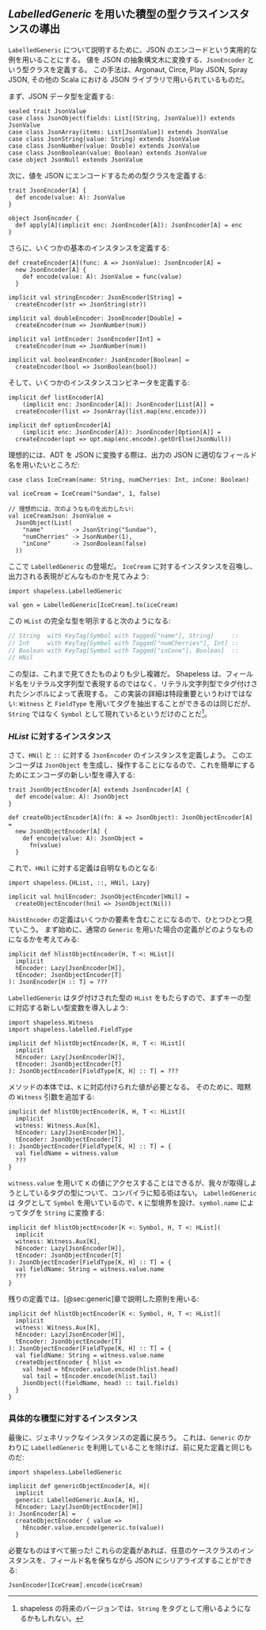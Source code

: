 ## *LabelledGeneric* を用いた積型の型クラスインスタンスの導出

`LabelledGeneric` について説明するために、JSON のエンコードという実用的な例を用いることにする。
値を JSON の抽象構文木に変換する、`JsonEncoder` という型クラスを定義する。
この手法は、Argonaut, Circe, Play JSON, Spray JSON, その他の Scala における JSON ライブラリで用いられているものだ。

まず、JSON データ型を定義する:

```tut:book:silent
sealed trait JsonValue
case class JsonObject(fields: List[(String, JsonValue)]) extends JsonValue
case class JsonArray(items: List[JsonValue]) extends JsonValue
case class JsonString(value: String) extends JsonValue
case class JsonNumber(value: Double) extends JsonValue
case class JsonBoolean(value: Boolean) extends JsonValue
case object JsonNull extends JsonValue
```

次に、値を JSON にエンコードするための型クラスを定義する:

```tut:book:silent
trait JsonEncoder[A] {
  def encode(value: A): JsonValue
}

object JsonEncoder {
  def apply[A](implicit enc: JsonEncoder[A]): JsonEncoder[A] = enc
}
```

さらに、いくつかの基本のインスタンスを定義する:

```tut:book:silent
def createEncoder[A](func: A => JsonValue): JsonEncoder[A] =
  new JsonEncoder[A] {
    def encode(value: A): JsonValue = func(value)
  }

implicit val stringEncoder: JsonEncoder[String] =
  createEncoder(str => JsonString(str))

implicit val doubleEncoder: JsonEncoder[Double] =
  createEncoder(num => JsonNumber(num))

implicit val intEncoder: JsonEncoder[Int] =
  createEncoder(num => JsonNumber(num))

implicit val booleanEncoder: JsonEncoder[Boolean] =
  createEncoder(bool => JsonBoolean(bool))
```

そして、いくつかのインスタンスコンビネータを定義する:

```tut:book:silent
implicit def listEncoder[A]
    (implicit enc: JsonEncoder[A]): JsonEncoder[List[A]] =
  createEncoder(list => JsonArray(list.map(enc.encode)))

implicit def optionEncoder[A]
    (implicit enc: JsonEncoder[A]): JsonEncoder[Option[A]] =
  createEncoder(opt => opt.map(enc.encode).getOrElse(JsonNull))
```

理想的には、ADT を JSON に変換する際は、出力の JSON に適切なフィールド名を用いたいところだ:

```tut:book:silent
case class IceCream(name: String, numCherries: Int, inCone: Boolean)

val iceCream = IceCream("Sundae", 1, false)

// 理想的には、次のようなものを出力したい:
val iceCreamJson: JsonValue =
  JsonObject(List(
    "name"        -> JsonString("Sundae"),
    "numCherries" -> JsonNumber(1),
    "inCone"      -> JsonBoolean(false)
  ))
```

ここで `LabelledGeneric` の登場だ。
`IceCream` に対するインスタンスを召喚し、出力される表現がどんなものかを見てみよう:

```tut:book:silent
import shapeless.LabelledGeneric
```

```tut:book
val gen = LabelledGeneric[IceCream].to(iceCream)
```

この `HList` の完全な型を明示すると次のようになる:

```scala
// String  with KeyTag[Symbol with Tagged["name"], String]     ::
// Int     with KeyTag[Symbol with Tagged["numCherries"], Int] ::
// Boolean with KeyTag[Symbol with Tagged["inCone"], Boolean]  ::
// HNil
```

この型は、これまで見てきたものよりも少し複雑だ。
Shapeless は、フィールド名をリテラル文字列型で表現するのではなく、リテラル文字列型でタグ付けされたシンボルによって表現する。
この実装の詳細は特段重要というわけではない:
`Witness` と `FieldType` を用いてタグを抽出することができるのは同じだが、`String` ではなく `Symbol` として現れているというだけのことだ[^future-tags]。

[^future-tags]: shapeless の将来のバージョンでは、`String` をタグとして用いるようになるかもしれない。

### *HList* に対するインスタンス

さて、`HNil` と `::` に対する  `JsonEncoder` のインスタンスを定義しよう。
このエンコーダは `JsonObject` を生成し、操作することになるので、これを簡単にするためにエンコーダの新しい型を導入する:

```tut:book:silent
trait JsonObjectEncoder[A] extends JsonEncoder[A] {
  def encode(value: A): JsonObject
}

def createObjectEncoder[A](fn: A => JsonObject): JsonObjectEncoder[A] =
  new JsonObjectEncoder[A] {
    def encode(value: A): JsonObject =
      fn(value)
  }
```

これで、`HNil` に対する定義は自明なものとなる:

```tut:book:silent
import shapeless.{HList, ::, HNil, Lazy}

implicit val hnilEncoder: JsonObjectEncoder[HNil] =
  createObjectEncoder(hnil => JsonObject(Nil))
```

`hkistEncoder` の定義はいくつかの要素を含むことになるので、ひとつひとつ見ていこう。
まず始めに、通常の `Generic` を用いた場合の定義がどのようなものになるかを考えてみる:

```tut:book:silent
implicit def hlistObjectEncoder[H, T <: HList](
  implicit
  hEncoder: Lazy[JsonEncoder[H]],
  tEncoder: JsonObjectEncoder[T]
): JsonEncoder[H :: T] = ???
```

`LabelledGeneric` はタグ付けされた型の `HList` をもたらすので、まずキーの型に対応する新しい型変数を導入しよう:

```tut:book:silent
import shapeless.Witness
import shapeless.labelled.FieldType

implicit def hlistObjectEncoder[K, H, T <: HList](
  implicit
  hEncoder: Lazy[JsonEncoder[H]],
  tEncoder: JsonObjectEncoder[T]
): JsonObjectEncoder[FieldType[K, H] :: T] = ???
```

メソッドの本体では、`K` に対応付けられた値が必要となる。
そのために、暗黙の `Witness` 引数を追加する:

```tut:book:silent
implicit def hlistObjectEncoder[K, H, T <: HList](
  implicit
  witness: Witness.Aux[K],
  hEncoder: Lazy[JsonEncoder[H]],
  tEncoder: JsonObjectEncoder[T]
): JsonObjectEncoder[FieldType[K, H] :: T] = {
  val fieldName = witness.value
  ???
}
```

`witness.value` を用いて `K` の値にアクセスすることはできるが、我々が取得しようとしているタグの型について、コンパイラに知る術はない。
`LabelledGeneric` は タグとして `Symbol` を用いているので、`K` に型境界を設け、`symbol.name` によってタグを `String` に変換する:

```tut:book:silent
implicit def hlistObjectEncoder[K <: Symbol, H, T <: HList](
  implicit
  witness: Witness.Aux[K],
  hEncoder: Lazy[JsonEncoder[H]],
  tEncoder: JsonObjectEncoder[T]
): JsonObjectEncoder[FieldType[K, H] :: T] = {
  val fieldName: String = witness.value.name
  ???
}
```

残りの定義では、[@sec:generic]章で説明した原則を用いる:

```tut:book:silent
implicit def hlistObjectEncoder[K <: Symbol, H, T <: HList](
  implicit
  witness: Witness.Aux[K],
  hEncoder: Lazy[JsonEncoder[H]],
  tEncoder: JsonObjectEncoder[T]
): JsonObjectEncoder[FieldType[K, H] :: T] = {
  val fieldName: String = witness.value.name
  createObjectEncoder { hlist =>
    val head = hEncoder.value.encode(hlist.head)
    val tail = tEncoder.encode(hlist.tail)
    JsonObject((fieldName, head) :: tail.fields)
  }
}
```

### 具体的な積型に対するインスタンス

最後に、ジェネリックなインスタンスの定義に戻ろう。
これは、`Generic` のかわりに `LabelledGeneric` を利用していることを除けば、前に見た定義と同じものだ:

```tut:book:silent
import shapeless.LabelledGeneric

implicit def genericObjectEncoder[A, H](
  implicit
  generic: LabelledGeneric.Aux[A, H],
  hEncoder: Lazy[JsonObjectEncoder[H]]
): JsonEncoder[A] =
  createObjectEncoder { value =>
    hEncoder.value.encode(generic.to(value))
  }
```

必要なものはすべて揃った!
これらの定義があれば、任意のケースクラスのインスタンスを、フィールド名を保ちながら JSON にシリアライズすることができる:

```tut:book
JsonEncoder[IceCream].encode(iceCream)
```
